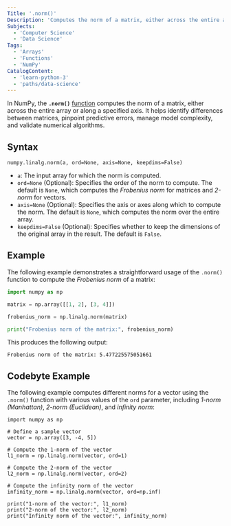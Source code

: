 ```yaml
---
Title: '.norm()'
Description: 'Computes the norm of a matrix, either across the entire array or along a specified axis.'
Subjects:
  - 'Computer Science'
  - 'Data Science'
Tags:
  - 'Arrays'
  - 'Functions'
  - 'NumPy'
CatalogContent:
  - 'learn-python-3'
  - 'paths/data-science'
---
```


In NumPy, the **`.norm()`** [function](https://www.codecademy.com/resources/docs/numpy/built-in-functions) computes the norm of a matrix, either across the entire array or along a specified axis. It helps identify differences between matrices, pinpoint predictive errors, manage model complexity, and validate numerical algorithms.

## Syntax

```pseudo
numpy.linalg.norm(a, ord=None, axis=None, keepdims=False)
```

- `a`: The input array for which the norm is computed.
- `ord=None` (Optional): Specifies the order of the norm to compute. The default is `None`, which computes the _Frobenius norm_ for matrices and _2-norm_ for vectors.
- `axis=None` (Optional): Specifies the axis or axes along which to compute the norm. The default is `None`, which computes the norm over the entire array.
- `keepdims=False` (Optional): Specifies whether to keep the dimensions of the original array in the result. The default is `False`.

## Example

The following example demonstrates a straightforward usage of the `.norm()` function to compute the _Frobenius norm_ of a matrix:

```py
import numpy as np

matrix = np.array([[1, 2], [3, 4]])

frobenius_norm = np.linalg.norm(matrix)

print("Frobenius norm of the matrix:", frobenius_norm)
```

This produces the following output:

```shell
Frobenius norm of the matrix: 5.477225575051661
```

## Codebyte Example

The following example computes different norms for a vector using the `.norm()` function with various values of the `ord` parameter, including _1-norm (Manhattan)_, _2-norm (Euclidean)_, and _infinity norm_:

```codebyte/python
import numpy as np

# Define a sample vector
vector = np.array([3, -4, 5])

# Compute the 1-norm of the vector
l1_norm = np.linalg.norm(vector, ord=1)

# Compute the 2-norm of the vector
l2_norm = np.linalg.norm(vector, ord=2)

# Compute the infinity norm of the vector
infinity_norm = np.linalg.norm(vector, ord=np.inf)

print("1-norm of the vector:", l1_norm)
print("2-norm of the vector:", l2_norm)
print("Infinity norm of the vector:", infinity_norm)
```
